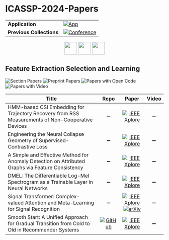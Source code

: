 # ICASSP-2024-Papers

<table>
    <tr>
        <td><strong>Application</strong></td>
        <td>
            <a href="https://huggingface.co/spaces/DmitryRyumin/NewEraAI-Papers" style="float:left;">
                <img src="https://img.shields.io/badge/🤗-NewEraAI--Papers-FFD21F.svg" alt="App" />
            </a>
        </td>
    </tr>
    <tr>
        <td><strong>Previous Collections</strong></td>
        <td>
            <a href="https://github.com/DmitryRyumin/ICASSP-2023-24-Papers/blob/main/README_2023.md">
                <img src="http://img.shields.io/badge/ICASSP-2023-0073AE.svg" alt="Conference">
            </a>
        </td>
    </tr>
</table>

<div align="center">
    <a href="https://github.com/DmitryRyumin/ICASSP-2023-24-Papers/blob/main/sections/2024/main/SLP-P20.md">
        <img src="https://cdn.jsdelivr.net/gh/DmitryRyumin/NewEraAI-Papers@main/images/left.svg" width="40" alt="" />
    </a>
    <a href="https://github.com/DmitryRyumin/ICASSP-2023-24-Papers/">
        <img src="https://cdn.jsdelivr.net/gh/DmitryRyumin/NewEraAI-Papers@main/images/home.svg" width="40" alt="" />
    </a>
    <a href="https://github.com/DmitryRyumin/ICASSP-2023-24-Papers/blob/main/sections/2024/main/AASP-P12.md">
        <img src="https://cdn.jsdelivr.net/gh/DmitryRyumin/NewEraAI-Papers@main/images/right.svg" width="40" alt="" />
    </a>
</div>


## Feature Extraction Selection and Learning

![Section Papers](https://img.shields.io/badge/Section%20Papers-6-42BA16) ![Preprint Papers](https://img.shields.io/badge/Preprint%20Papers-1-b31b1b) ![Papers with Open Code](https://img.shields.io/badge/Papers%20with%20Open%20Code-1-1D7FBF) ![Papers with Video](https://img.shields.io/badge/Papers%20with%20Video-0-FF0000)

| **Title** | **Repo** | **Paper** | **Video** |
|-----------|:--------:|:---------:|:---------:|
| HMM-based CSI Embedding for Trajectory Recovery from RSS Measurements of Non-Cooperative Devices | :heavy_minus_sign: | [![IEEE Xplore](https://img.shields.io/badge/IEEE-10447790-E4A42C.svg)](https://ieeexplore.ieee.org/document/10447790) | :heavy_minus_sign: |
| Engineering the Neural Collapse Geometry of Supervised-Contrastive Loss | :heavy_minus_sign: | [![IEEE Xplore](https://img.shields.io/badge/IEEE-10447379-E4A42C.svg)](https://ieeexplore.ieee.org/document/10447379) | :heavy_minus_sign: |
|A Simple and Effective Method for Anomaly Detection on Attributed Graphs via Feature Consistency | :heavy_minus_sign: | [![IEEE Xplore](https://img.shields.io/badge/IEEE-10447995-E4A42C.svg)](https://ieeexplore.ieee.org/document/10447995) | :heavy_minus_sign: |
| DMEL: The Differentiable Log-Mel Spectrogram as a Trainable Layer in Neural Networks | :heavy_minus_sign: | [![IEEE Xplore](https://img.shields.io/badge/IEEE-10446816-E4A42C.svg)](https://ieeexplore.ieee.org/document/10446816) | :heavy_minus_sign: |
| Signal Transformer: Complex-valued Attention and Meta-Learning for Signal Recognition | :heavy_minus_sign: | [![IEEE Xplore](https://img.shields.io/badge/IEEE-10447867-E4A42C.svg)](https://ieeexplore.ieee.org/document/10447867) <br/> [![arXiv](https://img.shields.io/badge/arXiv-2106.04392-b31b1b.svg)](https://arxiv.org/abs/2106.04392) | :heavy_minus_sign: |
| Smooth Start: A Unified Approach for Gradual Transition from Cold to Old in Recommender Systems | [![GitHub](https://img.shields.io/github/stars/Lineark/SmoothStart?style=flat)](https://github.com/Lineark/SmoothStart) | [![IEEE Xplore](https://img.shields.io/badge/IEEE-10447375-E4A42C.svg)](https://ieeexplore.ieee.org/document/10447375) | :heavy_minus_sign: |